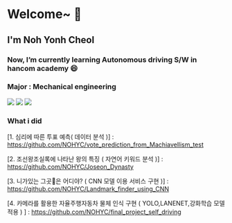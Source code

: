 # Welcome~ 👋
## I'm Noh Yonh Cheol

### Now, I’m currently learning Autonomous driving S/W in hancom academy 😄

### Major : Mechanical engineering

<img src="https://img.shields.io/badge/Python-3766AB?style=flat-square&logo=Python&logoColor=white"/></a>
<img src="https://img.shields.io/badge/C-A8B9CC?style=flat-square&logo=C&logoColor=white"/></a>
<img src="https://img.shields.io/badge/C++-00599C?style=flat-square&logo=c%2B%2B&logoColor=white"/></a>

### What i did

[1. 심리에 따른 투표 예측( 데이터 분석 )] : https://github.com/NOHYC/vote_prediction_from_Machiavellism_test

[2. 조선왕조실록에 나타난 왕의 특징 ( 자연어 키워드 분석 )] : https://github.com/NOHYC/Joseon_Dynasty

[3. 니가있는 그곳🏰은 어디야? ( CNN 모델 이용 서비스 구현 )] : https://github.com/NOHYC/Landmark_finder_using_CNN

[4. 카메라를 활용한 자율주행자동차 물체 인식 구현 ( YOLO,LANENET,강화학습 모델 적용 ) ] : https://github.com/NOHYC/final_project_self_driving





<!--
**NOHYC/NOHYC** is a ✨ _special_ ✨ repository because its `README.md` (this file) appears on your GitHub profile.

Here are some ideas to get you started:

- 🔭 I’m currently working on ...
- 🌱 I’m currently learning ...
- 👯 I’m looking to collaborate on ...
- 🤔 I’m looking for help with ...
- 💬 Ask me about ...
- 📫 How to reach me: ...
- 😄 Pronouns: ...
- ⚡ Fun fact: ...
-->
